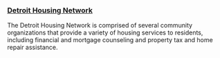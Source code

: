### [Detroit Housing Network](https://detroithousingnetwork.org/)

The Detroit Housing Network is comprised of several community organizations that provide a variety of housing services to residents, including financial and mortgage counseling and property tax and home repair assistance.